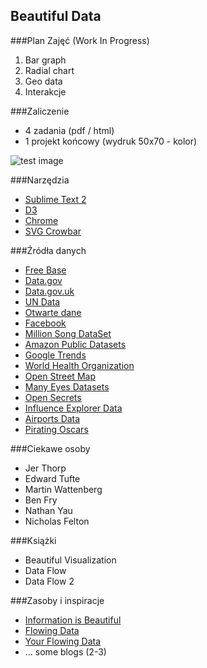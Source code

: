 ## Beautiful Data

###Plan Zajęć (Work In Progress)
1. Bar graph
2. Radial chart
3. Geo data
4. Interakcje

###Zaliczenie
* 4 zadania (pdf / html)
* 1 projekt końcowy (wydruk 50x70 - kolor)

![test image](../blob/master/images/tempImage.jpg)

###Narzędzia
* [Sublime Text 2](http://www.sublimetext.com/2)
* [D3](http://d3js.org)
* [Chrome](http://www.google.com/intl/en/chrome/browser)
* [SVG Crowbar](http://nytimes.github.io/svg-crowbar)

###Źródła danych
* [Free Base](http://www.freebase.com)
* [Data.gov](http://www.data.gov)
* [Data.gov.uk](http://data.gov.uk)
* [UN Data](http://data.un.org)
* [Otwarte dane](http://otwartedane.pl)
* [Facebook](http://www.facebook.com/help/405183566203254)
* [Million Song DataSet](http://labrosa.ee.columbia.edu/millionsong)
* [Amazon Public Datasets](http://aws.amazon.com/publicdatasets)
* [Google Trends](http://www.google.com/trends)
* [World Health Organization](http://www.who.int/research/en)
* [Open Street Map](http://www.openstreetmap.org/export)
* [Many Eyes Datasets](http://www-958.ibm.com/software/analytics/manyeyes/datasets)
* [Open Secrets](http://www.opensecrets.org/resources/create/data.php)
* [Influence Explorer Data](http://data.influenceexplorer.com/bulk)
* [Airports Data](http://ourairports.com/data)
* [Pirating Oscars](http://waxy.org/2008/02/pirating_the_20_2)

###Ciekawe osoby
* Jer Thorp
* Edward Tufte
* Martin Wattenberg
* Ben Fry
* Nathan Yau
* Nicholas Felton

###Książki
* Beautiful Visualization
* Data Flow
* Data Flow 2

###Zasoby i inspiracje

* [Information is Beautiful](http://www.informationisbeautiful.net)
* [Flowing Data](http://flowingdata.com)
* [Your Flowing Data](http://your.flowingdata.com)
* ... some blogs (2-3)
